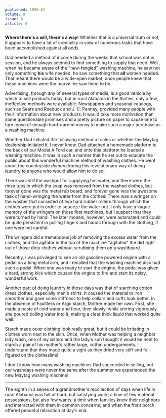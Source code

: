 ```yaml
---
published: 1998-03
volume: 0
issue: 8
article: 8
---
```

**Where there's a will, there's a way!** Whether that is a universal truth or not, it appears to have a lot of credibility in view of numerous tasks that have been accomplished against all odds.

Dad needed a method of income during the weeks that school was not in session, and he always seemed to find something to supply that need. Well, when he became aware of the "new-fangled" washing machine, he saw not only something **his** wife needed, he saw something that **all** women needed. That meant there would be a wide-open market, once people knew that these machines were the marvel he saw them to be.

Advertising, through any of several types of media, is a good vehicle by which to sell products today, but in rural Alabama in the thirties, only a few, ineffective methods were available. Newspapers and seasonal catalogs, such as Sears and Roebuck and J. C. Penney, provided many people with their information about new products. It would take more motivation than some questionable promises and a pretty picture on paper to cause one to turn loose of enough hard-earned money to make such a major purchase as a washing machine.

Whether Dad initiated the following method of sales or whether the Maytag dealership initiated it, I never knew. Dad attached a homemade platform to the back of our Model A Ford car, and onto this platform he loaded a washing machine. It was in such a manner that he set out to educate the public about this wonderful machine method of washing clothes. He went about the countryside *demonstrating* this revolutionary way of doing laundry to anyone who would allow him to do so!

There was still the washpot for supplying hot water, and there were the rinse tubs in which the soap was removed from the washed clothes, but forever gone was the metal rub board, and forever gone was the awesome task of hand-wringing the water from the clothes! There was a wringer on the washer that consisted of two hard rubber rollers through which the clothes were put in order to squeeze the water out. I only have a vague memory of the wringers on those first machines, but I suspect that they were turned by hand. The later models, however, were automated and could be quite persistent in pulling fingers and hands through with the clothing, if one were not careful.

The wringers did a tremendous job of removing the excess water from the clothes, and the agitator in the tub of the machine "agitated" the dirt right out of those dirty clothes without scrubbing them on a washboard.

Recently, I was privileged to see an old gasoline powered engine with a pedal on a long metal arm, and I recalled that the washing machine also had such a pedal. When one was ready to start the engine, the pedal was given a hard, strong kick which caused the engine to fire and start its noisy, wonderful work.

Another part of doing laundry in those days was that of starching cotton dress clothes, especially men's shirts. It caused the material to iron smoother and gave some stiffness to help collars and cuffs look better. In the absence of Faultless or Argo starch, Mother made her own. First, she made a paste of cold water and flour, then slowly, while stirring vigorously, she poured boiling water into it, making a clear thick liquid that worked quite well.

Starch made outer clothing look really great, but it could be irritating in clothes worn next to the skin. Once, when Mother was helping a neighbor lady wash, one of my sisters and the lady's son thought it would be neat to starch a pair of his mother's rather large, cotton undergarments. I understand that they made quite a sight as they dried very stiff and full-figured on the clothesline!

I don't know how many washing machines Dad succeeded in selling, but our washdays were never the same after the summer we experienced the new Maytag washing machine!


---- 
The eighth in a series of a grandmother's recollection of days when life in rural Alabama was full of hard, but satisfying work; a time of few material possessions, but also few wants; a time when families knew their neighbors and interacted with them in common concerns; and when the front porch offered peaceful relaxation at day's end.
